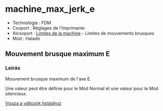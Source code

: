 # machine\_max\_jerk\_e

* Technológia : FDM
* Csoport : Réglages de l’Imprimante
* Alcsoport : [Limites de la machine](../../beallitasok/printer_settings.md#limites-de-la-machine) - Limites de mouvements brusques
* Mód : Haladó

## Mouvement brusque maximum E

### Leírás

Mouvement brusque maximum de l'axe E.

Une valeur peut être définie pour le Mód Normal et une valeur pour le Mód silencieux.

[Vissza a változók listájához](../../variable_list)

